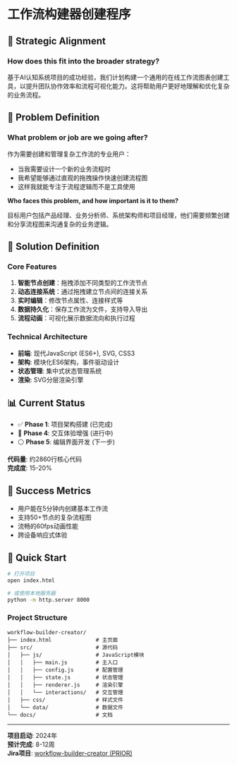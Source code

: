 # 工作流构建器创建程序

## 🏁 Strategic Alignment

### How does this fit into the broader strategy?

基于AI认知系统项目的成功经验，我们计划构建一个通用的在线工作流图表创建工具，以提升团队协作效率和流程可视化能力。这将帮助用户更好地理解和优化复杂的业务流程。

## 💭 Problem Definition

### What problem or job are we going after?

作为需要创建和管理复杂工作流的专业用户：

* 当我需要设计一个新的业务流程时
* 我希望能够通过直观的拖拽操作快速创建流程图
* 这样我就能专注于流程逻辑而不是工具使用

**Who faces this problem, and how important is it to them?**

目标用户包括产品经理、业务分析师、系统架构师和项目经理，他们需要频繁创建和分享流程图来沟通复杂的业务逻辑。

## 📝 Solution Definition

### Core Features

1. **智能节点创建**：拖拽添加不同类型的工作流节点
2. **动态连接系统**：通过拖拽建立节点间的连接关系
3. **实时编辑**：修改节点属性、连接样式等
4. **数据持久化**：保存工作流为文件，支持导入导出
5. **流程动画**：可视化展示数据流向和执行过程

### Technical Architecture

- **前端**: 现代JavaScript (ES6+), SVG, CSS3
- **架构**: 模块化ES6架构，事件驱动设计
- **状态管理**: 集中式状态管理系统
- **渲染**: SVG分层渲染引擎

## 📊 Current Status

- ✅ **Phase 1**: 项目架构搭建 (已完成)
- 🔄 **Phase 4**: 交互体验增强 (进行中)
- ⚪ **Phase 5**: 编辑界面开发 (下一步)

**代码量**: 约2860行核心代码  
**完成度**: 15-20%

## 🎯 Success Metrics

- 用户能在5分钟内创建基本工作流
- 支持50+节点的复杂流程图
- 流畅的60fps动画性能
- 跨设备响应式体验

## 🚀 Quick Start

```bash
# 打开项目
open index.html

# 或使用本地服务器
python -m http.server 8000
```

### Project Structure
```
workflow-builder-creator/
├── index.html              # 主页面
├── src/                    # 源代码
│   ├── js/                 # JavaScript模块
│   │   ├── main.js         # 主入口
│   │   ├── config.js       # 配置管理
│   │   ├── state.js        # 状态管理
│   │   ├── renderer.js     # 渲染引擎
│   │   └── interactions/   # 交互管理
│   ├── css/                # 样式文件
│   └── data/               # 数据文件
└── docs/                   # 文档
```

---

**项目启动**: 2024年  
**预计完成**: 8-12周  
**Jira项目**: [workflow-builder-creator (PRIOR)](https://group-ict.atlassian.net/jira/software/projects/PRIOR) 
